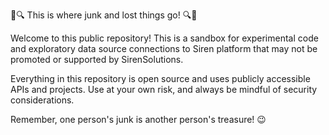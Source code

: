 🚨🔍 This is where junk and lost things go! 🔍🚨

Welcome to this public repository! This is a sandbox for experimental code and exploratory data source connections to Siren platform that may not be promoted or supported by SirenSolutions.

Everything in this repository is open source and uses publicly accessible APIs and projects. Use at your own risk, and always be mindful of security considerations.

Remember, one person's junk is another person's treasure! 😉
